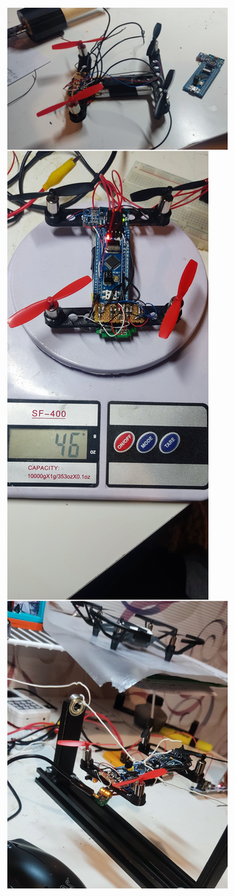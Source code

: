 ![Sample](https://github.com/Emrecanbl/STM32-Based-Micro-Drone-Flight-Controller/blob/main/appearance.jpg?raw=true)
![Sample](https://github.com/Emrecanbl/STM32-Based-Micro-Drone-Flight-Controller/blob/main/IMG_20240405_232716.jpg?raw=true)
![Sample](https://github.com/Emrecanbl/STM32-Based-Micro-Drone-Flight-Controller/blob/main/appearance_2.jpg?raw=true)

